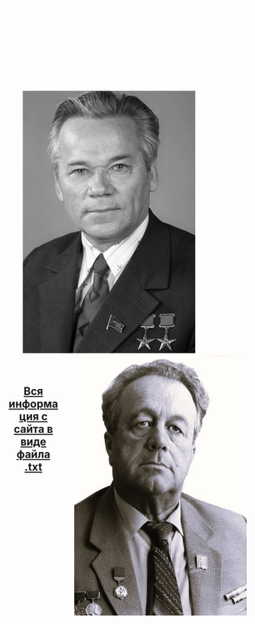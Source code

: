 <HTML>
<TITLE> 
Два оружейных гения
</TITLE>
<BODY background= "Background_menu.jpg" link = "gray" alink = "gray" vlink = "gray">
<FONT  FACE= «Arial» size=+1 color=white>
<CENTER>
<H1 align= "center">«Выдающиеся герои современной России»</H1>

<H2> Калашников и Калачников</H2>
</CENTER>
<A HREF= "Kalashnikov.htm" ><IMG align=left border=0 hspace=30 src= "Kalashnikov_menu.jpg"></A>
<A HREF= "Kalachnikov.htm" ><IMG align=right border=0 hspace=30 src= "Kalachnikov_menu.jpg"></A>
</FONT>
<BR><BR><BR><BR><BR><BR><BR><BR><BR><BR><BR><BR><BR><BR><BR><BR>
<BR><BR><BR><BR><BR><BR><BR><BR><BR><BR><BR><BR><BR><BR><BR><BR>
<H2 align= "center"><A HREF="Text.docx"> Вся информация с сайта в виде файла .txt </A></H2>

<BR>

</BODY>
</HTML>
